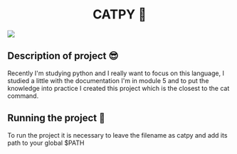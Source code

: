 <h1 align="center">CATPY 🐍</h1>

<img src="https://i.imgur.com/BrVMzmo.gif" />

## Description of project 😎

<p>Recently I'm studying python and I really want to focus on this language, I studied a little with the documentation I'm in module 5 and to put the knowledge into practice I created this project which is the closest to the cat command.</p>

## Running the project 🚀

<p>To run the project it is necessary to leave the filename as catpy and add its path to your global $PATH</p>
